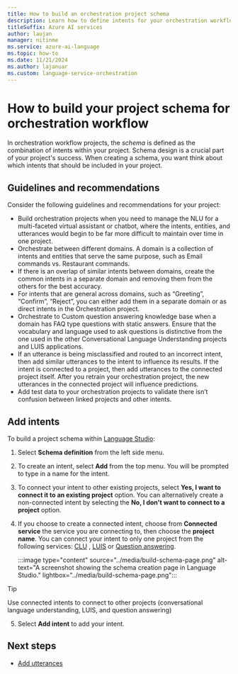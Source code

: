 ```yaml
---
title: How to build an orchestration project schema
description: Learn how to define intents for your orchestration workflow project.
titleSuffix: Azure AI services
author: laujan
manager: nitinme
ms.service: azure-ai-language
ms.topic: how-to
ms.date: 11/21/2024
ms.author: lajanuar
ms.custom: language-service-orchestration
---
```


# How to build your project schema for orchestration workflow
 
In orchestration workflow projects, the *schema* is defined as the combination of intents within your project. Schema design is a crucial part of your project's success. When creating a schema, you want think about which intents that should be included in your project.

## Guidelines and recommendations

Consider the following guidelines and recommendations for your project:

*	Build orchestration projects when you need to manage the NLU for a multi-faceted virtual assistant or chatbot, where the intents, entities, and utterances would begin to be far more difficult to maintain over time in one project.
*	Orchestrate between different domains. A domain is a collection of intents and entities that serve the same purpose, such as Email commands vs. Restaurant commands.
*	If there is an overlap of similar intents between domains, create the common intents in a separate domain and removing them from the others for the best accuracy.
*	For intents that are general across domains, such as “Greeting”, “Confirm”, “Reject”, you can either add them in a separate domain or as direct intents in the Orchestration project. 
*	Orchestrate to Custom question answering knowledge base when a domain has FAQ type questions with static answers. Ensure that the vocabulary and language used to ask questions is distinctive from the one used in the other Conversational Language Understanding projects and LUIS applications.
*	If an utterance is being misclassified and routed to an incorrect intent, then add similar utterances to the intent to influence its results. If the intent is connected to a project, then add utterances to the connected project itself. After you retrain your orchestration project, the new utterances in the connected project will influence predictions.
*	Add test data to your orchestration projects to validate there isn’t confusion between linked projects and other intents.


## Add intents

To build a project schema within [Language Studio](https://aka.ms/languageStudio):

1. Select **Schema definition** from the left side menu.

2. To create an intent, select **Add** from the top menu. You will be prompted to type in a name for the intent.

3. To connect your intent to other existing projects, select **Yes, I want to connect it to an existing project** option. You can alternatively create a non-connected intent by selecting the **No, I don't want to connect to a project** option. 

4. If you choose to create a connected intent, choose from **Connected service** the service you are connecting to, then choose the **project name**. You can connect your intent to only one project from the following services: [CLU](../../conversational-language-understanding/overview.md) , [LUIS](../../../luis/what-is-luis.md) or [Question answering](../../question-answering/overview.md).
  
   :::image type="content" source="../media/build-schema-page.png" alt-text="A screenshot showing the schema creation page in Language Studio." lightbox="../media/build-schema-page.png":::
   
> [!TIP]
> Use connected intents to connect to other projects (conversational language understanding, LUIS, and question answering)
   
5. Select **Add intent** to add your intent.
 
## Next steps

* [Add utterances](tag-utterances.md)

